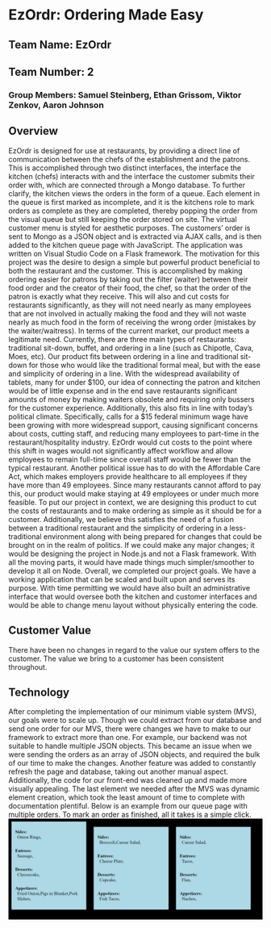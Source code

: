 # EzOrdr: Ordering Made Easy
## Team Name: EzOrdr
## Team Number: 2
### Group Members: Samuel Steinberg, Ethan Grissom, Viktor Zenkov, Aaron Johnson

## Overview
EzOrdr is designed for use at restaurants, by providing a direct line of communication between the chefs of the establishment and the patrons. This is accomplished through two distinct interfaces, the interface the kitchen (chefs) interacts with and the interface the customer submits their order with, which are connected through a Mongo database. To further clarify, the kitchen views the orders in the form of a queue. Each element in the queue is first marked as incomplete, and it is the kitchens role to mark orders as complete as they are completed, thereby popping the order from the visual queue but still keeping the order stored on site. The virtual customer menu is styled for aesthetic purposes. The customers’ order is sent to Mongo as a JSON object and is extracted via AJAX calls, and is then added to the kitchen queue page with JavaScript. The application was written on Visual Studio Code on a Flask framework. The motivation for this project was the desire to design a simple but powerful product beneficial to both the restaurant and the customer. This is accomplished by making ordering easier for patrons by taking out the filter (waiter) between their food order and the creator of their food, the chef, so that the order of the patron is exactly what they receive. This will also and cut costs for restaurants significantly, as they will not need nearly as many employees that are not involved in actually making the food and they will not waste nearly as much food in the form of receiving the wrong order (mistakes by the waiter/waitress). 
In terms of the current market, our product meets a legitimate need. Currently, there are three main types of restaurants: traditional sit-down, buffet, and ordering in a line (such as Chipotle, Cava, Moes, etc). Our product fits between ordering in a line and traditional sit-down for those who would like the traditional formal meal, but with the ease and simplicity of ordering in a line. With the widespread availability of tablets, many for under $100, our idea of connecting the patron and kitchen would be of little expense and in the end save restaurants significant amounts of money by making waiters obsolete and requiring only bussers for the customer experience. Additionally, this also fits in line with today’s political climate. Specifically, calls for a $15 federal minimum wage have been growing with more widespread support, causing significant concerns about costs, cutting staff, and reducing many employees to part-time in the restaurant/hospitality industry. EzOrdr would cut costs to the point where this shift in wages would not significantly affect workflow and allow employees to remain full-time since overall staff would be fewer than the typical restaurant. Another political issue has to do with the Affordable Care Act, which makes employers provide healthcare to all employees if they have more than 49 employees. Since many restaurants cannot afford to pay this, our product would make staying at 49 employees or under much more feasible. 
To put our project in context, we are designing this product to cut the costs of restaurants and to make ordering as simple as it should be for a customer. Additionally, we believe this satisfies the need of a fusion between a traditional restaurant and the simplicity of ordering in a less-traditional environment along with being prepared for changes that could be brought on in the realm of politics.
If we could make any major changes; it would be designing the project in Node.js and not a Flask framework. With all the moving parts, it would have made things much simpler/smoother to develop it all on Node.
Overall, we completed our project goals. We have a working application that can be scaled and built upon and serves its purpose. With time permitting we would have also built an administrative interface that would oversee both the kitchen and customer interfaces and would be able to change menu layout without physically entering the code.

## Customer Value
There have been no changes in regard to the value our system offers to the customer. The value we bring to a customer has been consistent throughout.


## Technology
After completing the implementation of our minimum viable system (MVS), our goals were to scale up. Though we could extract from our database and send one order for our MVS, there were changes we have to make to our framework to extract more than one. For example, our backend was not suitable to handle multiple JSON objects. This became an issue when we were sending the orders as an array of JSON objects, and required the bulk of our time to make the changes. Another feature was added to constantly refresh the page and database, taking out another manual aspect. Additionally, the code for our front-end was cleaned up and made more visually appealing. The last element we needed after the MVS was dynamic element creation, which took the least amount of time to complete with documentation plentiful. Below is an example from our queue page with multiple orders. To mark an order as finished, all it takes is a simple click.
\
![](multipleorders.PNG)


